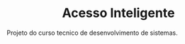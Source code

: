 <h1 style="text-align:center;">Acesso Inteligente</h1>


Projeto do curso tecnico de desenvolvimento de sistemas.


